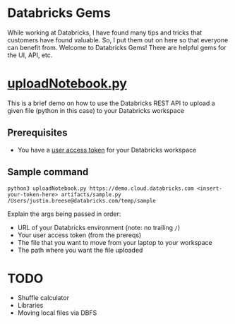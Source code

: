 # Databricks Gems
While working at Databricks, I have found many tips and tricks that customers have found valuable. So, I put them out on here so that everyone can benefit from. Welcome to Databricks Gems! There are helpful gems for the UI, API, etc.

# [uploadNotebook.py](../master/uploadNotebook.py)
This is a brief demo on how to use the Databricks REST API to upload a given file (python in this case) to your Databricks workspace

## Prerequisites
* You have a [user access token](https://docs.databricks.com/dev-tools/api/latest/authentication.html) for your Databricks workspace 

## Sample command
`python3 uploadNotebook.py https://demo.cloud.databricks.com <insert-your-token-here> artifacts/sample.py /Users/justin.breese@databricks.com/temp/sample`

Explain the args being passed in order:
* URL of your Databricks environment (note: no trailing `/`)
* Your user access token (from the prereqs)
* The file that you want to move from your laptop to your workspace
* The path where you want the file uploaded

# TODO
* Shuffle calculator
* Libraries 
* Moving local files via DBFS